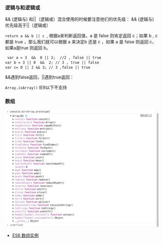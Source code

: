 ### 逻辑与和逻辑或
&& (逻辑与) 和||（逻辑或）混合使用的时候要注意他们的优先级：
&& (逻辑与) 优先级高于||（逻辑或）

`return a && b || c `,
根据a来判断返回值，a 是 false 则肯定返回 c；如果 b , c 都是 true ，那么我们就可以根据 a 来决定b 还是 c ，如果 a 是 false 则返回 c，如果a是true 则返回 b。

```
 var a = 3  &&  0 || 2;  //2 , false || true
var b = 3 || 0  &&  2; // 3 , true || false
var c= 0 || 2 && 3; // 3 ,false || true
```
&&遇到false返回，||遇到true返回：

`Array.isArray()` IE9以下不支持

### 数组

![array](../img/array.png)

- [ES6 数组实例](./App.js)
